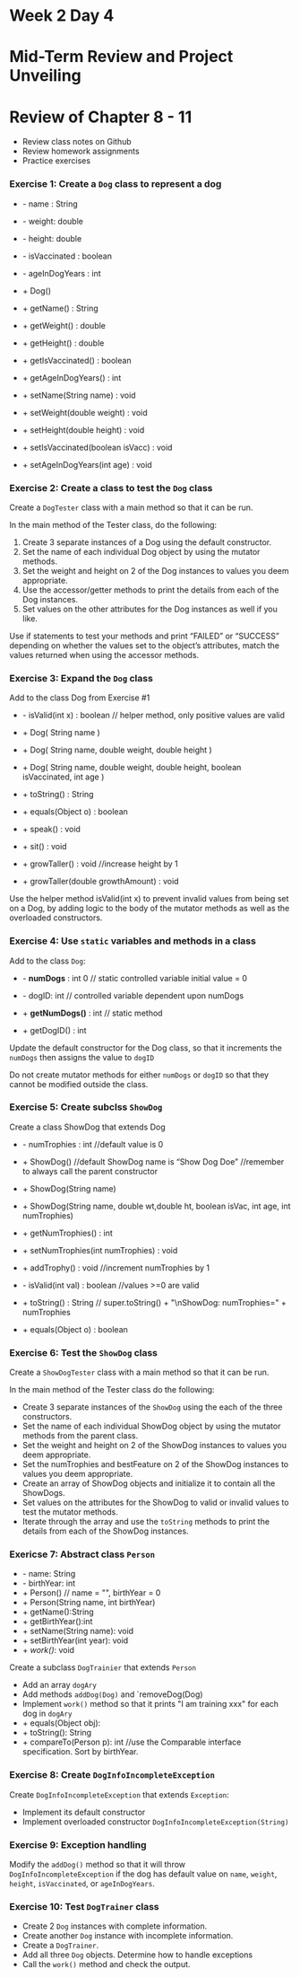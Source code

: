 # Week 2 Day 4
# Mid-Term Review and Project Unveiling

# Review of Chapter 8 - 11

- Review class notes on Github
- Review homework assignments
- Practice exercises

### Exercise 1: Create a `Dog` class to represent a dog

- \- name : String
- \- weight: double
- \- height: double
- \- isVaccinated : boolean
- \- ageInDogYears : int

- \+ Dog() 
- \+ getName() : String
- \+ getWeight() : double
- \+ getHeight() : double
- \+ getIsVaccinated() : boolean
- \+ getAgeInDogYears() : int
- \+ setName(String name) : void
- \+ setWeight(double weight) : void
- \+ setHeight(double height) : void
- \+ setIsVaccinated(boolean isVacc) : void
- \+ setAgeInDogYears(int age) : void

### Exercise 2: Create a class to test the `Dog` class

Create a `DogTester` class with a main method so that it can be run.

In the main method of the Tester class, do the following:

1. Create 3 separate instances of a Dog using the default constructor.
2. Set the name of each individual Dog object by using the mutator methods.
3. Set the weight and height on 2 of the Dog instances to values you deem appropriate.
4. Use the accessor/getter methods to print the details from each of the Dog instances.
5. Set values on the other attributes for the Dog instances as well if you like.

Use if statements to test your methods and print “FAILED” or “SUCCESS” depending on whether the values set to the object’s attributes, match the values returned when using the accessor methods.

### Exercise 3: Expand the `Dog` class

Add to the class Dog from Exercise \#1

- \- isValid(int x) : boolean	// helper method, only positive values are valid

- \+ Dog( String name ) 
- \+ Dog( String name, double weight, double height ) 
- \+ Dog( String name, double weight, double height, boolean isVaccinated, int age ) 

- \+ toString() : String
- \+ equals(Object o) : boolean

- \+ speak() : void
- \+ sit() : void
- \+ growTaller() : void		//increase height by 1
- \+ growTaller(double growthAmount) : void

Use the helper method isValid(int x) to prevent invalid values from being set on a Dog, by adding logic to the body of the mutator methods as well as the overloaded constructors.

### Exercise 4: Use `static` variables and methods in a class

Add to the class `Dog`:

- \- **numDogs** : int       0 		// static controlled variable initial value = 0
- \- dogID: int		// controlled variable dependent upon numDogs


- \+ **getNumDogs()** : int		// static method
- \+ getDogID() : int

Update the default constructor for the Dog class, so that it increments the `numDogs` then assigns the value to `dogID`

Do not create mutator methods for either `numDogs` or `dogID` so that they cannot be modified outside the class.

### Exercise 5: Create subclss `ShowDog`

Create a class ShowDog that extends Dog
- \- numTrophies : int		//default value is 0

- \+ ShowDog() 		//default ShowDog name is “Show Dog Doe” //remember to always call the parent constructor 
- \+ ShowDog(String name) 	
- \+ ShowDog(String name, double wt,double ht, boolean isVac, int age, int numTrophies) 	

- \+ getNumTrophies() : int
- \+ setNumTrophies(int numTrophies) : void
- \+ addTrophy() : void		//increment numTrophies by 1

- \- isValid(int val) : boolean	//values >=0 are valid

- \+ toString() : String		// super.toString() + "\nShowDog: numTrophies=" + numTrophies
- \+ equals(Object o) : boolean

### Exercise 6: Test the `ShowDog` class

Create a `ShowDogTester` class with a main method so that it can be run.

In the main method of the Tester class do the following:

- Create 3 separate instances of the `ShowDog` using the each of the three constructors.
- Set the name of each individual ShowDog object by using the mutator methods from the parent class.
- Set the weight and height on 2 of the ShowDog instances to values you deem appropriate.
- Set the numTrophies and bestFeature on 2 of the ShowDog instances to values you deem appropriate.
- Create an array of ShowDog objects and initialize it to contain all the ShowDogs.
- Set values on the attributes for the ShowDog to valid or invalid values to test the mutator methods.
- Iterate through the array and use the `toString` methods to print the details from each of the ShowDog instances.

### Exericse 7: Abstract class `Person`

- \- name: String
- \- birthYear: int
- \+ Person()			// name = "", birthYear = 0
- \+ Person(String name, int birthYear)
- \+ getName():String
- \+ getBirthYear():int
- \+ setName(String name): void
- \+ setBirthYear(int year): void
- \+ *work()*: void

Create a subclass `DogTrainier` that extends `Person`
- Add an array `dogAry`
- Add methods `addDog(Dog)` and `removeDog(Dog)
- Implement `work()` method so that it prints "I am training xxx" for each dog in `dogAry`
- \+ equals(Object obj): 
- \+ toString(): String	
- \+ compareTo(Person p): int	//use the Comparable interface specification. Sort by birthYear.

### Exercise 8: Create `DogInfoIncompleteException`

Create `DogInfoIncompleteException` that extends `Exception`:
- Implement its default constructor
- Implement overloaded constructor `DogInfoIncompleteException(String)`

### Exercise 9: Exception handling
Modify the `addDog()` method so that it will throw `DogInfoIncompleteException` if the dog has default value on `name`, `weight`, `height`, `isVaccinated`, or `ageInDogYears`.

### Exercise 10: Test `DogTrainer` class

- Create 2 `Dog` instances with complete information.
- Create another `Dog` instance with incomplete information.
- Create a `DogTrainer`.
- Add all three `Dog` objects. Determine how to handle exceptions
- Call the `work()` method and check the output.



